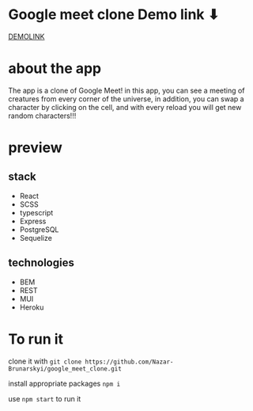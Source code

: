 # Google meet clone Demo link ⬇
[DEMOLINK](https://nazar-brunarskyi.github.io/google_meet_clone/)

# about the app
The app is a clone of Google Meet! in this app, you can see a meeting of creatures from every corner of the universe, in addition, you can swap a character by clicking on the cell, and with every reload you will get new random characters!!!

# preview

## stack 
   * React
   * SCSS
   * typescript
   * Express
   * PostgreSQL
   * Sequelize

## technologies
   * BEM
   * REST
   * MUI
   * Heroku

# To run it
clone it with `git clone https://github.com/Nazar-Brunarskyi/google_meet_clone.git`

install appropriate packages `npm i`

use `npm start` to run it
